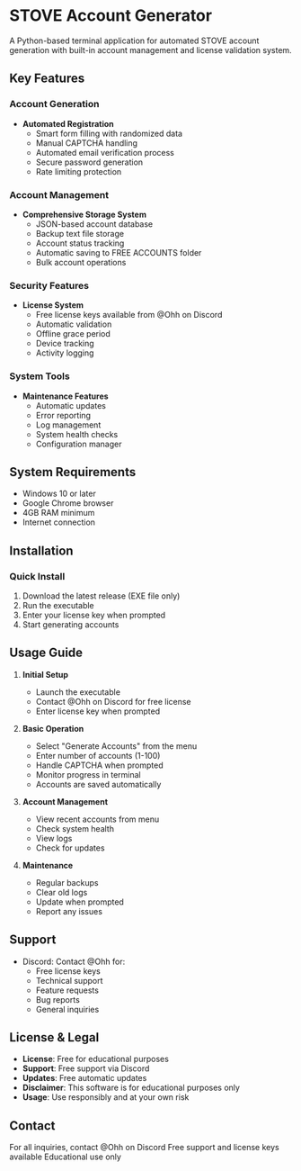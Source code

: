 # STOVE Account Generator

A Python-based terminal application for automated STOVE account generation with built-in account management and license validation system.

## Key Features

### Account Generation
- **Automated Registration**
  - Smart form filling with randomized data
  - Manual CAPTCHA handling
  - Automated email verification process
  - Secure password generation
  - Rate limiting protection

### Account Management
- **Comprehensive Storage System**
  - JSON-based account database
  - Backup text file storage
  - Account status tracking
  - Automatic saving to FREE ACCOUNTS folder
  - Bulk account operations

### Security Features
- **License System**
  - Free license keys available from @Ohh on Discord
  - Automatic validation
  - Offline grace period
  - Device tracking
  - Activity logging

### System Tools
- **Maintenance Features**
  - Automatic updates
  - Error reporting
  - Log management
  - System health checks
  - Configuration manager

## System Requirements

- Windows 10 or later
- Google Chrome browser
- 4GB RAM minimum
- Internet connection

## Installation

### Quick Install
1. Download the latest release (EXE file only)
2. Run the executable
3. Enter your license key when prompted
4. Start generating accounts

## Usage Guide

1. **Initial Setup**
   - Launch the executable
   - Contact @Ohh on Discord for free license
   - Enter license key when prompted

2. **Basic Operation**
   - Select "Generate Accounts" from the menu
   - Enter number of accounts (1-100)
   - Handle CAPTCHA when prompted
   - Monitor progress in terminal
   - Accounts are saved automatically

3. **Account Management**
   - View recent accounts from menu
   - Check system health
   - View logs
   - Check for updates

4. **Maintenance**
   - Regular backups
   - Clear old logs
   - Update when prompted
   - Report any issues

## Support

- Discord: Contact @Ohh for:
  - Free license keys
  - Technical support
  - Feature requests
  - Bug reports
  - General inquiries

## License & Legal

- **License**: Free for educational purposes
- **Support**: Free support via Discord
- **Updates**: Free automatic updates
- **Disclaimer**: This software is for educational purposes only
- **Usage**: Use responsibly and at your own risk

## Contact

For all inquiries, contact @Ohh on Discord
Free support and license keys available
Educational use only 
